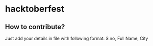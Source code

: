 # hacktoberfest
## How to contribute?
Just add your details in file with following format:
S.no, Full Name, City
